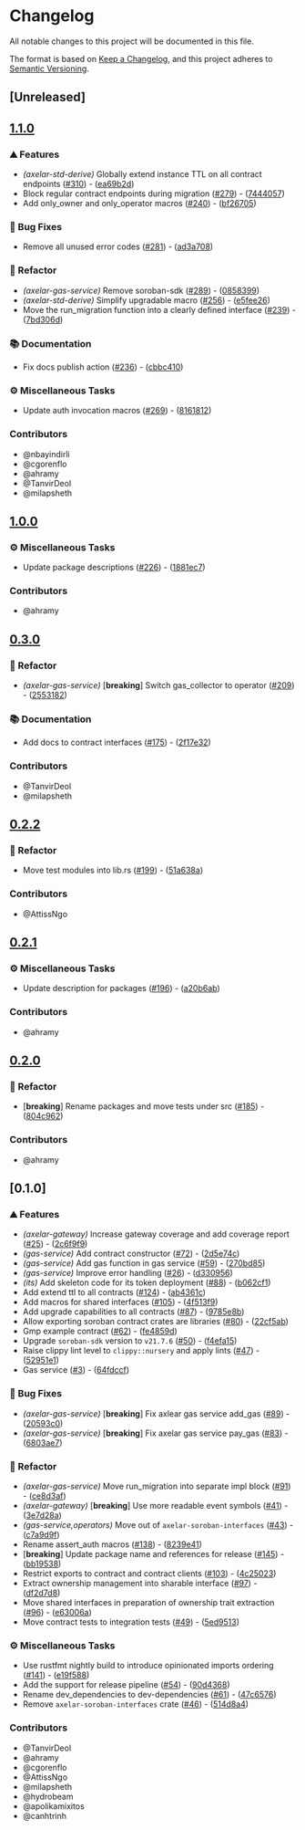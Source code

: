 # Changelog

All notable changes to this project will be documented in this file.

The format is based on [Keep a Changelog](https://keepachangelog.com/en/1.0.0/),
and this project adheres to [Semantic Versioning](https://semver.org/spec/v2.0.0.html).

## [Unreleased]

## [1.1.0](https://github.com/axelarnetwork/axelar-amplifier-stellar/compare/stellar-axelar-gas-service-v1.0.0...stellar-axelar-gas-service-v1.1.0)

### ⛰️ Features

- *(axelar-std-derive)* Globally extend instance TTL on all contract endpoints ([#310](https://github.com/axelarnetwork/axelar-amplifier-stellar/pull/310)) - ([ea69b2d](https://github.com/axelarnetwork/axelar-amplifier-stellar/commit/ea69b2d5f403a50ba75e3c5f28aa9f694aff7acb))
- Block regular contract endpoints during migration ([#279](https://github.com/axelarnetwork/axelar-amplifier-stellar/pull/279)) - ([7444057](https://github.com/axelarnetwork/axelar-amplifier-stellar/commit/7444057f85f73ff8a65eedbd5ae0aad77c2e7ad4))
- Add only_owner and only_operator macros ([#240](https://github.com/axelarnetwork/axelar-amplifier-stellar/pull/240)) - ([bf26705](https://github.com/axelarnetwork/axelar-amplifier-stellar/commit/bf267059dd047475c7efb7e9bee47b40eaec4bbd))

### 🐛 Bug Fixes

- Remove all unused error codes ([#281](https://github.com/axelarnetwork/axelar-amplifier-stellar/pull/281)) - ([ad3a708](https://github.com/axelarnetwork/axelar-amplifier-stellar/commit/ad3a708c861b0194e6c3f63e77175930cea4c400))

### 🚜 Refactor

- *(axelar-gas-service)* Remove soroban-sdk ([#289](https://github.com/axelarnetwork/axelar-amplifier-stellar/pull/289)) - ([0858399](https://github.com/axelarnetwork/axelar-amplifier-stellar/commit/08583992196dde70d50b2f2306a692bd6788f33e))
- *(axelar-std-derive)* Simplify upgradable macro ([#256](https://github.com/axelarnetwork/axelar-amplifier-stellar/pull/256)) - ([e5fee26](https://github.com/axelarnetwork/axelar-amplifier-stellar/commit/e5fee262c1ff0a848a94d4a4109c45901283dcc7))
- Move the run_migration function into a clearly defined interface ([#239](https://github.com/axelarnetwork/axelar-amplifier-stellar/pull/239)) - ([7bd306d](https://github.com/axelarnetwork/axelar-amplifier-stellar/commit/7bd306d9d2d4f1045814decd569188c29486d924))

### 📚 Documentation

- Fix docs publish action ([#236](https://github.com/axelarnetwork/axelar-amplifier-stellar/pull/236)) - ([cbbc410](https://github.com/axelarnetwork/axelar-amplifier-stellar/commit/cbbc41005435baf20809c892b196f468c55b84d1))

### ⚙️ Miscellaneous Tasks

- Update auth invocation macros ([#269](https://github.com/axelarnetwork/axelar-amplifier-stellar/pull/269)) - ([8161812](https://github.com/axelarnetwork/axelar-amplifier-stellar/commit/816181212d2cf9c4794f4faf5c754f0832047092))

### Contributors

* @nbayindirli
* @cgorenflo
* @ahramy
* @TanvirDeol
* @milapsheth

## [1.0.0](https://github.com/axelarnetwork/axelar-cgp-stellar/compare/stellar-axelar-gas-service-v0.3.0...stellar-axelar-gas-service-v1.0.0)

### ⚙️ Miscellaneous Tasks

- Update package descriptions ([#226](https://github.com/axelarnetwork/axelar-cgp-stellar/pull/226)) - ([1881ec7](https://github.com/axelarnetwork/axelar-cgp-stellar/commit/1881ec723644734f0c19c32db143e7a539f74ad3))

### Contributors

* @ahramy

## [0.3.0](https://github.com/axelarnetwork/axelar-cgp-stellar/compare/stellar-axelar-gas-service-v0.2.2...stellar-axelar-gas-service-v0.3.0)

### 🚜 Refactor

- *(axelar-gas-service)* [**breaking**] Switch gas_collector to operator ([#209](https://github.com/axelarnetwork/axelar-cgp-stellar/pull/209)) - ([2553182](https://github.com/axelarnetwork/axelar-cgp-stellar/commit/2553182ca510e4092b2b841e11fc4fcf66be3f75))

### 📚 Documentation

- Add docs to contract interfaces ([#175](https://github.com/axelarnetwork/axelar-cgp-stellar/pull/175)) - ([2f17e32](https://github.com/axelarnetwork/axelar-cgp-stellar/commit/2f17e32b33e6d04609c3014e161ce07f9dbbef63))

### Contributors

* @TanvirDeol
* @milapsheth

## [0.2.2](https://github.com/axelarnetwork/axelar-cgp-stellar/compare/stellar-axelar-gas-service-v0.2.1...stellar-axelar-gas-service-v0.2.2)

### 🚜 Refactor

- Move test modules into lib.rs ([#199](https://github.com/axelarnetwork/axelar-cgp-stellar/pull/199)) - ([51a638a](https://github.com/axelarnetwork/axelar-cgp-stellar/commit/51a638a52bdaebc4928aab9e191b28a90e73f338))

### Contributors

* @AttissNgo

## [0.2.1](https://github.com/axelarnetwork/axelar-cgp-stellar/compare/stellar-axelar-gas-service-v0.2.0...stellar-axelar-gas-service-v0.2.1)

### ⚙️ Miscellaneous Tasks

- Update description for packages ([#196](https://github.com/axelarnetwork/axelar-cgp-stellar/pull/196)) - ([a20b6ab](https://github.com/axelarnetwork/axelar-cgp-stellar/commit/a20b6ab2633b3ca407c440b9ce35ff0071384638))

### Contributors

* @ahramy

## [0.2.0](https://github.com/axelarnetwork/axelar-cgp-stellar/compare/stellar-axelar-gas-service-v0.1.0...stellar-axelar-gas-service-v0.2.0)

### 🚜 Refactor

- [**breaking**] Rename packages and move tests under src ([#185](https://github.com/axelarnetwork/axelar-cgp-stellar/pull/185)) - ([804c962](https://github.com/axelarnetwork/axelar-cgp-stellar/commit/804c962a667a7889c447decf8155c4f56c7b1bdb))

### Contributors

* @ahramy

## [0.1.0]

### ⛰️ Features

- *(axelar-gateway)* Increase gateway coverage and add coverage report ([#25](https://github.com/axelarnetwork/axelar-cgp-stellar/pull/25)) - ([2c6f9f9](https://github.com/axelarnetwork/axelar-cgp-stellar/commit/2c6f9f96f59b74d521aec090d9e31908ab307134))
- *(gas-service)* Add contract constructor ([#72](https://github.com/axelarnetwork/axelar-cgp-stellar/pull/72)) - ([2d5e74c](https://github.com/axelarnetwork/axelar-cgp-stellar/commit/2d5e74c5eaa07eb4ede4a287d13d6be25c5212b7))
- *(gas-service)* Add gas function in gas service ([#59](https://github.com/axelarnetwork/axelar-cgp-stellar/pull/59)) - ([270bd85](https://github.com/axelarnetwork/axelar-cgp-stellar/commit/270bd85c32f9cd90285134be1b4a9fd2878402ff))
- *(gas-service)* Improve error handling ([#26](https://github.com/axelarnetwork/axelar-cgp-stellar/pull/26)) - ([d330956](https://github.com/axelarnetwork/axelar-cgp-stellar/commit/d330956385ebdfc37455a824ce4e66e106ae34e4))
- *(its)* Add skeleton code for its token deployment ([#88](https://github.com/axelarnetwork/axelar-cgp-stellar/pull/88)) - ([b062cf1](https://github.com/axelarnetwork/axelar-cgp-stellar/commit/b062cf1eb9f26ef2ceeebeded732fd40e58f48f4))
- Add extend ttl to all contracts ([#124](https://github.com/axelarnetwork/axelar-cgp-stellar/pull/124)) - ([ab4361c](https://github.com/axelarnetwork/axelar-cgp-stellar/commit/ab4361c58daffebd099ab386910b55a4d56d152f))
- Add macros for shared interfaces ([#105](https://github.com/axelarnetwork/axelar-cgp-stellar/pull/105)) - ([4f513f9](https://github.com/axelarnetwork/axelar-cgp-stellar/commit/4f513f933d290cc9cc5944e5e39bcda13a136906))
- Add upgrade capabilities to all contracts ([#87](https://github.com/axelarnetwork/axelar-cgp-stellar/pull/87)) - ([9785e8b](https://github.com/axelarnetwork/axelar-cgp-stellar/commit/9785e8bebea93e987af664cedea3234241675d96))
- Allow exporting soroban contract crates are libraries ([#80](https://github.com/axelarnetwork/axelar-cgp-stellar/pull/80)) - ([22cf5ab](https://github.com/axelarnetwork/axelar-cgp-stellar/commit/22cf5ab2246c93834787f311f2b4898ae897cb75))
- Gmp example contract ([#62](https://github.com/axelarnetwork/axelar-cgp-stellar/pull/62)) - ([fe4859d](https://github.com/axelarnetwork/axelar-cgp-stellar/commit/fe4859dd50e8ff922e8c363ae8c77ef0f772850a))
- Upgrade `soroban-sdk` version to `v21.7.6` ([#50](https://github.com/axelarnetwork/axelar-cgp-stellar/pull/50)) - ([f4efa15](https://github.com/axelarnetwork/axelar-cgp-stellar/commit/f4efa1545926199c7deae8b864abc1858d9cb6a9))
- Raise clippy lint level to `clippy::nursery` and apply lints ([#47](https://github.com/axelarnetwork/axelar-cgp-stellar/pull/47)) - ([52951e1](https://github.com/axelarnetwork/axelar-cgp-stellar/commit/52951e11f500b83f6cb31a3cadb845c4841af6a4))
- Gas service ([#3](https://github.com/axelarnetwork/axelar-cgp-stellar/pull/3)) - ([64fdccf](https://github.com/axelarnetwork/axelar-cgp-stellar/commit/64fdccf8131d045a2c2785f91d1c79999c89c4cd))

### 🐛 Bug Fixes

- *(axelar-gas-service)* [**breaking**] Fix axlear gas service add_gas ([#89](https://github.com/axelarnetwork/axelar-cgp-stellar/pull/89)) - ([20593c0](https://github.com/axelarnetwork/axelar-cgp-stellar/commit/20593c021448fd0522fee003b1ae56a3b74f3dd7))
- *(axelar-gas-service)* [**breaking**] Fix axelar gas service pay_gas ([#83](https://github.com/axelarnetwork/axelar-cgp-stellar/pull/83)) - ([6803ae7](https://github.com/axelarnetwork/axelar-cgp-stellar/commit/6803ae766298c764b4fe8606af7a1309b8d2dff3))

### 🚜 Refactor

- *(axelar-gas-service)* Move run_migration into separate impl block ([#91](https://github.com/axelarnetwork/axelar-cgp-stellar/pull/91)) - ([ce8d3af](https://github.com/axelarnetwork/axelar-cgp-stellar/commit/ce8d3af09bff15b85d94b5a2502806411a62374e))
- *(axelar-gateway)* [**breaking**] Use more readable event symbols ([#41](https://github.com/axelarnetwork/axelar-cgp-stellar/pull/41)) - ([3e7d28a](https://github.com/axelarnetwork/axelar-cgp-stellar/commit/3e7d28a8806fec2c689989b2e50de1860587190c))
- *(gas-service,operators)* Move out of `axelar-soroban-interfaces` ([#43](https://github.com/axelarnetwork/axelar-cgp-stellar/pull/43)) - ([c7a9d9f](https://github.com/axelarnetwork/axelar-cgp-stellar/commit/c7a9d9f6b2f346efa4b1f836f00bd591eea84be8))
- Rename assert_auth macros ([#138](https://github.com/axelarnetwork/axelar-cgp-stellar/pull/138)) - ([8239e41](https://github.com/axelarnetwork/axelar-cgp-stellar/commit/8239e4126cdccb4156f737dd6e20fad5c2bfc239))
- [**breaking**] Update package name and references for release ([#145](https://github.com/axelarnetwork/axelar-cgp-stellar/pull/145)) - ([bb19538](https://github.com/axelarnetwork/axelar-cgp-stellar/commit/bb195386eeda9c75d4da33eb0cf29fd9cb9b621c))
- Restrict exports to contract and contract clients ([#103](https://github.com/axelarnetwork/axelar-cgp-stellar/pull/103)) - ([4c25023](https://github.com/axelarnetwork/axelar-cgp-stellar/commit/4c250237afce95fcd687f74e350b6b272a3d295d))
- Extract ownership management into sharable interface ([#97](https://github.com/axelarnetwork/axelar-cgp-stellar/pull/97)) - ([df2d7d8](https://github.com/axelarnetwork/axelar-cgp-stellar/commit/df2d7d8106e26c143757d26dfc321ffd5778d23b))
- Move shared interfaces in preparation of ownership trait extraction ([#96](https://github.com/axelarnetwork/axelar-cgp-stellar/pull/96)) - ([e63006a](https://github.com/axelarnetwork/axelar-cgp-stellar/commit/e63006a4f17abccbd1922389f1c03cc1735220b3))
- Move contract tests to integration tests ([#49](https://github.com/axelarnetwork/axelar-cgp-stellar/pull/49)) - ([5ed9513](https://github.com/axelarnetwork/axelar-cgp-stellar/commit/5ed95130e5cc11690d0738c427adaa2b61ad4c90))

### ⚙️ Miscellaneous Tasks

- Use rustfmt nightly build to introduce opinionated imports ordering ([#141](https://github.com/axelarnetwork/axelar-cgp-stellar/pull/141)) - ([e19f588](https://github.com/axelarnetwork/axelar-cgp-stellar/commit/e19f5887dcb7f648d1aacb0fedbd6dfa9bf45eb2))
- Add the support for release pipeline ([#54](https://github.com/axelarnetwork/axelar-cgp-stellar/pull/54)) - ([90d4368](https://github.com/axelarnetwork/axelar-cgp-stellar/commit/90d436811258b54ee8efbac074da515e977eb47e))
- Rename dev_dependencies to dev-dependencies ([#61](https://github.com/axelarnetwork/axelar-cgp-stellar/pull/61)) - ([47c6576](https://github.com/axelarnetwork/axelar-cgp-stellar/commit/47c657656cf83105c46b64b98d85c0653212d528))
- Remove `axelar-soroban-interfaces` crate ([#46](https://github.com/axelarnetwork/axelar-cgp-stellar/pull/46)) - ([514d8a4](https://github.com/axelarnetwork/axelar-cgp-stellar/commit/514d8a441ab30587dd953004894596147298fec7))

### Contributors

* @TanvirDeol
* @ahramy
* @cgorenflo
* @AttissNgo
* @milapsheth
* @hydrobeam
* @apolikamixitos
* @canhtrinh
